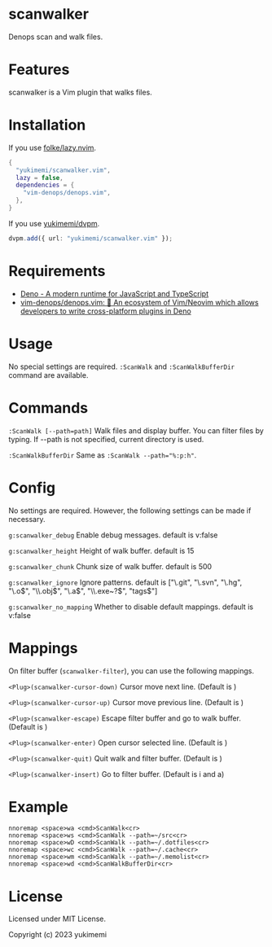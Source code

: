 # scanwalker

Denops scan and walk files.

# Features

scanwalker is a Vim plugin that walks files.

# Installation

If you use [folke/lazy.nvim](https://github.com/folke/lazy.nvim).

```lua
{
  "yukimemi/scanwalker.vim",
  lazy = false,
  dependencies = {
    "vim-denops/denops.vim",
  },
}
```

If you use [yukimemi/dvpm](https://github.com/yukimemi/dvpm).

```typescript
dvpm.add({ url: "yukimemi/scanwalker.vim" });
```

# Requirements

- [Deno - A modern runtime for JavaScript and TypeScript](https://deno.land/)
- [vim-denops/denops.vim: 🐜 An ecosystem of Vim/Neovim which allows developers to write cross-platform plugins in Deno](https://github.com/vim-denops/denops.vim)

# Usage

No special settings are required.
`:ScanWalk` and `:ScanWalkBufferDir` command are available.

# Commands

`:ScanWalk [--path=path]`
Walk files and display buffer.
You can filter files by typing.
If --path is not specified, current directory is used.

`:ScanWalkBufferDir`
Same as `:ScanWalk --path="%:p:h"`.

# Config

No settings are required. However, the following settings can be made if necessary.

`g:scanwalker_debug`
Enable debug messages.
default is v:false

`g:scanwalker_height`
Height of walk buffer.
default is 15

`g:scanwalker_chunk`
Chunk size of walk buffer.
default is 500

`g:scanwalker_ignore`
Ignore patterns.
default is ["\\.git", "\\.svn", "\\.hg", "\\.o$", "\\.obj$", "\\.a$", "\\.exe~?$", "tags$"]

`g:scanwalker_no_mapping`
Whether to disable default mappings.
default is v:false

# Mappings

On filter buffer (`scanwalker-filter`), you can use the following mappings.

`<Plug>(scanwalker-cursor-down)`
Cursor move next line. (Default is <C-j>)

`<Plug>(scanwalker-cursor-up)`
Cursor move previous line. (Default is <C-k>)

`<Plug>(scanwalker-escape)`
Escape filter buffer and go to walk buffer. (Default is <ESC>)

`<Plug>(scanwalker-enter)`
Open cursor selected line. (Default is <CR>)

`<Plug>(scanwalker-quit)`
Quit walk and filter buffer. (Default is <ESC>)

`<Plug>(scanwalker-insert)`
Go to filter buffer. (Default is i and a)

# Example

```vim
nnoremap <space>wa <cmd>ScanWalk<cr>
nnoremap <space>ws <cmd>ScanWalk --path=~/src<cr>
nnoremap <space>wD <cmd>ScanWalk --path=~/.dotfiles<cr>
nnoremap <space>wc <cmd>ScanWalk --path=~/.cache<cr>
nnoremap <space>wm <cmd>ScanWalk --path=~/.memolist<cr>
nnoremap <space>wd <cmd>ScanWalkBufferDir<cr>
```

# License

Licensed under MIT License.

Copyright (c) 2023 yukimemi

